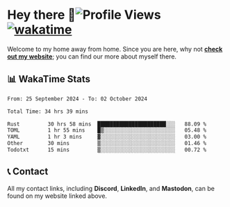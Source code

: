 # Hey there :wave:![Profile Views](https://komarev.com/ghpvc/?username=skifli) [![wakatime](https://wakatime.com/badge/user/b4317b02-0c6d-457b-82a4-a448b8a8d1df.svg)](https://wakatime.com/@b4317b02-0c6d-457b-82a4-a448b8a8d1df)

Welcome to my home away from home. Since you are here, why not [**check out my website**](https://skifli.github.io); you can find our more about myself there.

## 📊 WakaTime Stats

<!--START_SECTION:waka-->

```txt
From: 25 September 2024 - To: 02 October 2024

Total Time: 34 hrs 39 mins

Rust         30 hrs 58 mins  ██████████████████████░░░   88.09 %
TOML         1 hr 55 mins    █▒░░░░░░░░░░░░░░░░░░░░░░░   05.48 %
YAML         1 hr 3 mins     ▓░░░░░░░░░░░░░░░░░░░░░░░░   03.00 %
Other        30 mins         ▒░░░░░░░░░░░░░░░░░░░░░░░░   01.46 %
Todotxt      15 mins         ▒░░░░░░░░░░░░░░░░░░░░░░░░   00.72 %
```

<!--END_SECTION:waka-->

## 📞 Contact

All my contact links, including **Discord**, **LinkedIn**, and **Mastodon**, can be found on my website linked above.
